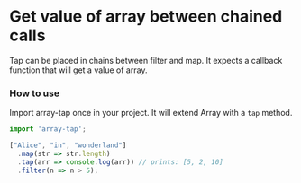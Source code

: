 # Get value of array between chained calls
Tap can be placed in chains between filter and map.
It expects a callback function that will get a value of array.

### How to use
Import array-tap once in your project.
It will extend Array with a `tap` method.

```javascript
import 'array-tap';

["Alice", "in", "wonderland"]
  .map(str => str.length)
  .tap(arr => console.log(arr)) // prints: [5, 2, 10]
  .filter(n => n > 5);
```

